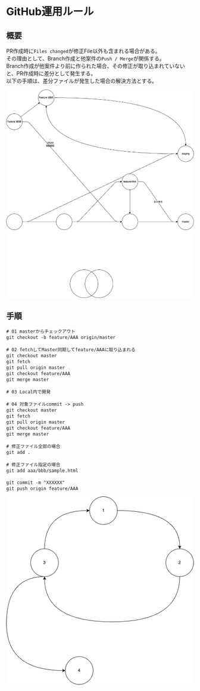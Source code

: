 # GitHub運用ルール

## 概要
PR作成時に`Files changed`が修正File以外も含まれる場合がある。<br>
その理由として、Branch作成と他案件の`Push / Merge`が関係する。<br>
Branch作成が他案件より前に作られた場合、その修正が取り込まれていないと、PR作成時に差分として発生する。<br>
以下の手順は、差分ファイルが発生した場合の解決方法とする。

![image](./img/Git運用概要.png)

## 手順
```
# 01 masterからチェックアウト
git checkout -b feature/AAA origin/master

# 02 fetchしてMaster同期してfeature/AAAに取り込まれる
git checkout master
git fetch
git pull origin master
git checkout feature/AAA
git merge master

# 03 Local内で開発

# 04 対象ファイルcommit -> push
git checkout master
git fetch
git pull origin master
git checkout feature/AAA
git merge master

# 修正ファイル全部の場合
git add .

# 修正ファイル指定の場合
git add aaa/bbb/sample.html

git commit -m "XXXXXX"
git push origin feature/AAA
```
![image](./img/GitFlow.png)

